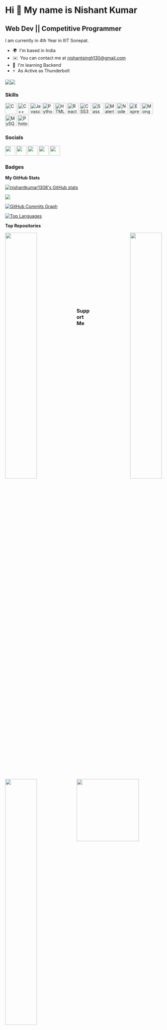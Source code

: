 Hi 👋 My name is Nishant Kumar
==============================

Web Dev || Competitive Programmer
---------------------------------

I am currently in 4th Year in IIIT Sonepat.

* 🌍  I'm based in India
* ✉️  You can contact me at [nishantsingh130@gmail.com](mailto:nishantsingh130@gmail.com)
* 🧠  I'm learning Backend
* ⚡  As Active as Thunderbolt

<a href="https://www.twitter.com/nishant03131109" target="_blank" rel="noreferrer"><img
src="https://img.shields.io/twitter/follow/nishant03131109?logo=twitter&style=for-the-badge&color=64748b&labelColor=000000"
/></a><a href="https://www.github.com/nishantkumar1308" target="_blank" rel="noreferrer"><img
src="https://img.shields.io/github/followers/nishantkumar1308?logo=github&style=for-the-badge&color=64748b&labelColor=000000" /></a>

### Skills

<p align="left">
<a href="https://docs.microsoft.com/en-us/cpp/?view=msvc-170" target="_blank" rel="noreferrer"><img src="https://raw.githubusercontent.com/danielcranney/readme-generator/main/public/icons/skills/c-colored.svg" width="36" height="36" alt="C" /></a>
<a href="https://docs.microsoft.com/en-us/cpp/?view=msvc-170" target="_blank" rel="noreferrer"><img src="https://raw.githubusercontent.com/danielcranney/readme-generator/main/public/icons/skills/cplusplus-colored.svg" width="36" height="36" alt="C++" /></a>
<a href="https://developer.mozilla.org/en-US/docs/Web/JavaScript" target="_blank" rel="noreferrer"><img src="https://raw.githubusercontent.com/danielcranney/readme-generator/main/public/icons/skills/javascript-colored.svg" width="36" height="36" alt="Javascript" /></a>
<a href="https://www.python.org/" target="_blank" rel="noreferrer"><img src="https://raw.githubusercontent.com/danielcranney/readme-generator/main/public/icons/skills/python-colored.svg" width="36" height="36" alt="Python" /></a>
<a href="https://developer.mozilla.org/en-US/docs/Glossary/HTML5" target="_blank" rel="noreferrer"><img src="https://raw.githubusercontent.com/danielcranney/readme-generator/main/public/icons/skills/html5-colored.svg" width="36" height="36" alt="HTML5" /></a>
<a href="https://reactjs.org/" target="_blank" rel="noreferrer"><img src="https://raw.githubusercontent.com/danielcranney/readme-generator/main/public/icons/skills/react-colored.svg" width="36" height="36" alt="React" /></a>
<a href="https://www.w3.org/TR/CSS/#css" target="_blank" rel="noreferrer"><img src="https://raw.githubusercontent.com/danielcranney/readme-generator/main/public/icons/skills/css3-colored.svg" width="36" height="36" alt="CSS3" /></a>
<a href="https://sass-lang.com/" target="_blank" rel="noreferrer"><img src="https://raw.githubusercontent.com/danielcranney/readme-generator/main/public/icons/skills/sass-colored.svg" width="36" height="36" alt="Sass" /></a>
<a href="https://mui.com/" target="_blank" rel="noreferrer"><img src="https://raw.githubusercontent.com/danielcranney/readme-generator/main/public/icons/skills/materialui-colored.svg" width="36" height="36" alt="Material UI" /></a>
<a href="https://nodejs.org/en/" target="_blank" rel="noreferrer"><img src="https://raw.githubusercontent.com/danielcranney/readme-generator/main/public/icons/skills/nodejs-colored.svg" width="36" height="36" alt="NodeJS" /></a>
<a href="https://expressjs.com/" target="_blank" rel="noreferrer"><img src="https://raw.githubusercontent.com/danielcranney/readme-generator/main/public/icons/skills/express-colored.svg" width="36" height="36" alt="Express" /></a>
<a href="https://www.mongodb.com/" target="_blank" rel="noreferrer"><img src="https://raw.githubusercontent.com/danielcranney/readme-generator/main/public/icons/skills/mongodb-colored.svg" width="36" height="36" alt="MongoDB" /></a>
<a href="https://www.mysql.com/" target="_blank" rel="noreferrer"><img src="https://raw.githubusercontent.com/danielcranney/readme-generator/main/public/icons/skills/mysql-colored.svg" width="36" height="36" alt="MySQL" /></a>
<a href="https://www.adobe.com/uk/products/photoshop.html" target="_blank" rel="noreferrer"><img src="https://raw.githubusercontent.com/danielcranney/readme-generator/main/public/icons/skills/photoshop-colored.svg" width="36" height="36" alt="Photoshop" /></a>
</p>


### Socials

<p align="left"> <a href="https://www.github.com/nishantkumar1308" target="_blank" rel="noreferrer"><img src="https://raw.githubusercontent.com/danielcranney/readme-generator/main/public/icons/socials/github.svg" width="32" height="32" /></a> <a href="http://www.instagram.com/engineer_hu_yr/" target="_blank" rel="noreferrer"><img src="https://raw.githubusercontent.com/danielcranney/readme-generator/main/public/icons/socials/instagram.svg" width="32" height="32" /></a> <a href="https://www.linkedin.com/in/nishant-kumar-4231061b4/" target="_blank" rel="noreferrer"><img src="https://raw.githubusercontent.com/danielcranney/readme-generator/main/public/icons/socials/linkedin.svg" width="32" height="32" /></a> <a href="http://www.medium.com/@nishantsingh1308" target="_blank" rel="noreferrer"><img src="https://raw.githubusercontent.com/danielcranney/readme-generator/main/public/icons/socials/medium.svg" width="32" height="32" /></a> <a href="https://www.twitter.com/nishant03131109" target="_blank" rel="noreferrer"><img src="https://raw.githubusercontent.com/danielcranney/readme-generator/main/public/icons/socials/twitter.svg" width="32" height="32" /></a></p>

### Badges

<b>My GitHub Stats</b>

<a href="http://www.github.com/nishantdotcom"><img src="https://github-readme-stats.vercel.app/api?username=nishantkumar1308&show_icons=true&hide=&count_private=true&title_color=6366f1&text_color=3382ed&icon_color=64748b&bg_color=000000&hide_border=true&show_icons=true" alt="nishantkumar1308's GitHub stats" /></a>

<a href="http://www.github.com/nishantkumar1308"><img src="https://github-readme-streak-stats.herokuapp.com/?user=nishantkumar1308&stroke=3382ed&background=000000&ring=6366f1&fire=6366f1&currStreakNum=3382ed&currStreakLabel=6366f1&sideNums=3382ed&sideLabels=3382ed&dates=3382ed&hide_border=true" /></a>

<a href="http://www.github.com/nishantkumar1308"><img src="https://activity-graph.herokuapp.com/graph?username=nishantkumar1308&bg_color=000000&color=3382ed&line=64748b&point=3382ed&area_color=000000&area=true&hide_border=true&custom_title=GitHub%20Commits%20Graph" alt="GitHub Commits Graph" /></a>

<a href="https://github.com/nishantkumar1308" align="left"><img src="https://github-readme-stats.vercel.app/api/top-langs/?username=nishantkumar1308&langs_count=10&title_color=6366f1&text_color=3382ed&icon_color=64748b&bg_color=000000&hide_border=true&locale=en&custom_title=Top%20%Languages" alt="Top Languages" /></a>

<b>Top Repositories</b>

<div width="100%" align="center"><a href="https://github.com/nishantkumar1308/travel_log" align="left"><img align="left" width="45%" src="https://github-readme-stats.vercel.app/api/pin/?username=nishantkumar1308&repo=travel_log&title_color=6366f1&text_color=3382ed&icon_color=64748b&bg_color=000000&hide_border=true&locale=en" /></a><a href="https://github.com/nishantkumar1308/Cryptographic-Key-Generation" align="right"><img align="right" width="45%" src="https://github-readme-stats.vercel.app/api/pin/?username=nishantkumar1308&repo=Cryptographic-Key-Generation&title_color=6366f1&text_color=3382ed&icon_color=64748b&bg_color=000000&hide_border=true&locale=en" /></a></div><br /><br /><br /><br /><br /><br /><br />

<br /><br /><br /><br /><br />

<div width="100%" align="center"><a href="https://github.com/nishantkumar1308/react-covid-track-app" align="left"><img align="left" width="45%" src="https://github-readme-stats.vercel.app/api/pin/?username=nishantkumar1308&repo=react-covid-track-app&title_color=6366f1&text_color=3382ed&icon_color=64748b&bg_color=000000&hide_border=true&locale=en" /></a></div>

### Support Me

<a href="https://www.buymeacoffee.com/nishantsink"><img src="https://cdn.buymeacoffee.com/buttons/v2/default-yellow.png" width="200" /></a>
